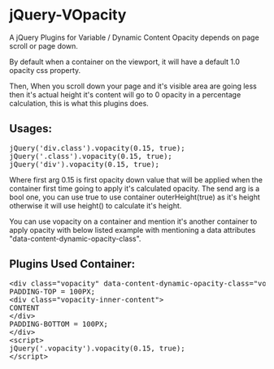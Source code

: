 jQuery-VOpacity
===============

A jQuery Plugins for Variable / Dynamic Content Opacity depends on page scroll or page down.

By default when a container on the viewport, it will have a default 1.0 opacity css property.

Then, When you scroll down your page and it's visible area are going less then it's actual height it's content will go to 0 opacity in a percentage calculation, this is what this plugins does.

## Usages:
<pre>
jQuery('div.class').vopacity(0.15, true);
jQuery('.class').vopacity(0.15, true);
jQuery('div').vopacity(0.15, true);
</pre>

Where first arg 0.15 is first opacity down value that will be applied when the container first time going to apply it's calculated opacity.
The send arg is a bool one, you can use true to use container outerHeight(true) as it's height otherwise it will use height() to calculate it's height.

You can use vopacity on a container and mention it's another container to apply opacity with below listed example with mentioning a data attributes "data-content-dynamic-opacity-class".

## Plugins Used Container:
<pre>
&lt;div class="vopacity" data-content-dynamic-opacity-class="vopacity-inner-content"&gt;
PADDING-TOP = 100PX;
&lt;div class="vopacity-inner-content"&gt;
CONTENT
&lt;/div&gt;
PADDING-BOTTOM = 100PX;
&lt;/div&gt;
&lt;script&gt;
jQuery('.vopacity').vopacity(0.15, true);
&lt;/script&gt;
</pre>
